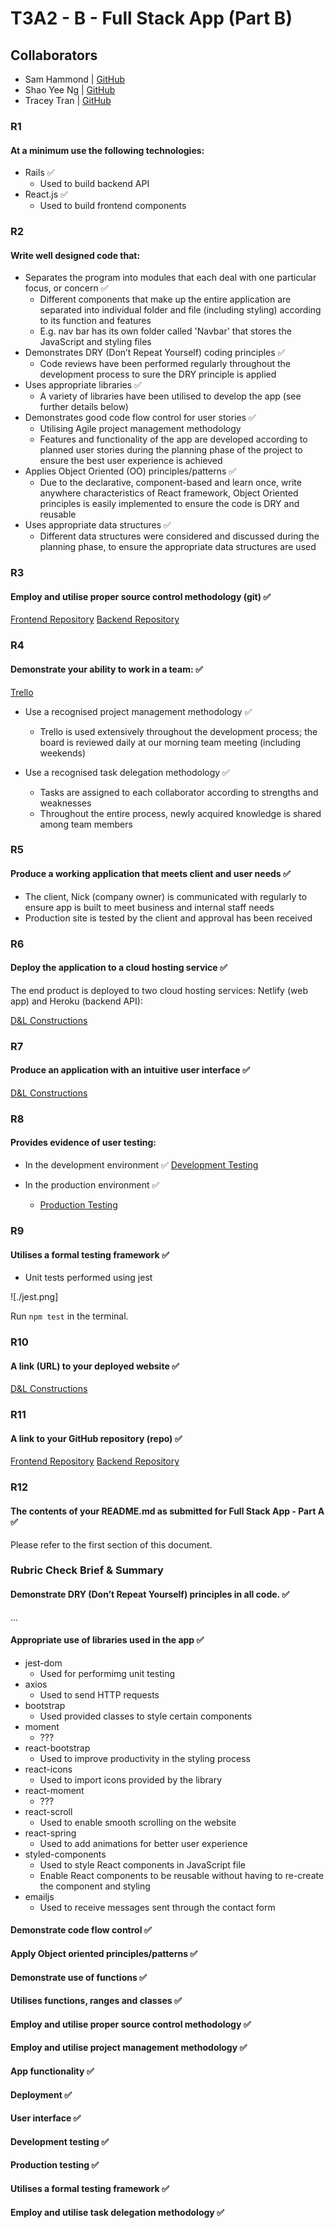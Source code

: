 # T3A2 - B - Full Stack App (Part B)

## Collaborators

- Sam Hammond | [GitHub](https://github.com/samhammond87)
- Shao Yee Ng | [GitHub](https://github.com/yee-codes)
- Tracey Tran | [GitHub](https://github.com/Trac3yTran)

### R1

#### At a minimum use the following technologies:

- Rails ✅
  - Used to build backend API
- React.js ✅
  - Used to build frontend components

### R2

#### Write well designed code that:

- Separates the program into modules that each deal with one particular focus, or concern ✅
  - Different components that make up the entire application are separated into individual folder and file (including styling) according to its function and features
  - E.g. nav bar has its own folder called 'Navbar' that stores the JavaScript and styling files
- Demonstrates DRY (Don’t Repeat Yourself) coding principles ✅
  - Code reviews have been performed regularly throughout the development process to sure the DRY principle is applied
- Uses appropriate libraries ✅
  - A variety of libraries have been utilised to develop the app (see further details below)
- Demonstrates good code flow control for user stories ✅
  - Utilising Agile project management methodology
  - Features and functionality of the app are developed according to planned user stories during the planning phase of the project to ensure the best user experience is achieved
- Applies Object Oriented (OO) principles/patterns ✅
  - Due to the declarative, component-based and learn once, write anywhere characteristics of React framework, Object Oriented principles is easily implemented to ensure the code is DRY and reusable
- Uses appropriate data structures ✅
  - Different data structures were considered and discussed during the planning phase, to ensure the appropriate data structures are used

### R3

#### Employ and utilise proper source control methodology (git) ✅

[Frontend Repository](https://github.com/yee-codes/d-l-constructions)
[Backend Repository](https://github.com/samhammond87/dlConstruction)

### R4

#### Demonstrate your ability to work in a team: ✅

[Trello](https://trello.com/b/rDfOx3BL/t3a2-b-d-l-construction-part-b)

- Use a recognised project management methodology ✅

  - Trello is used extensively throughout the development process; the board is reviewed daily at our morning team meeting (including weekends)

- Use a recognised task delegation methodology ✅
  - Tasks are assigned to each collaborator according to strengths and weaknesses
  - Throughout the entire process, newly acquired knowledge is shared among team members

### R5

#### Produce a working application that meets client and user needs ✅

- The client, Nick (company owner) is communicated with regularly to ensure app is built to meet business and internal staff needs
- Production site is tested by the client and approval has been received

### R6

#### Deploy the application to a cloud hosting service ✅

The end product is deployed to two cloud hosting services: Netlify (web app) and Heroku (backend API):

[D&L Constructions](https://dl-constructions.netlify.app/)

### R7

#### Produce an application with an intuitive user interface ✅

[D&L Constructions](https://dl-constructions.netlify.app/)

### R8

#### Provides evidence of user testing:

- In the development environment ✅
  [Development Testing]()

- In the production environment ✅
  - [Production Testing]()

### R9

#### Utilises a formal testing framework ✅

- Unit tests performed using jest

![./jest.png]

Run `npm test` in the terminal.

### R10

#### A link (URL) to your deployed website ✅

[D&L Constructions](https://dl-constructions.netlify.app/)

### R11

#### A link to your GitHub repository (repo) ✅

[Frontend Repository](https://github.com/yee-codes/d-l-constructions)
[Backend Repository](https://github.com/samhammond87/dlConstruction)

### R12

#### The contents of your README.md as submitted for Full Stack App - Part A ✅

Please refer to the first section of this document.

### Rubric Check Brief & Summary

#### Demonstrate DRY (Don’t Repeat Yourself) principles in all code. ✅

...

#### Appropriate use of libraries used in the app ✅

- jest-dom
  - Used for performimg unit testing
- axios
  - Used to send HTTP requests
- bootstrap
  - Used provided classes to style certain components
- moment
  - ???
- react-bootstrap
  - Used to improve productivity in the styling process
- react-icons
  - Used to import icons provided by the library
- react-moment
  - ???
- react-scroll
  - Used to enable smooth scrolling on the website
- react-spring
  - Used to add animations for better user experience
- styled-components
  - Used to style React components in JavaScript file
  - Enable React components to be reusable without having to re-create the component and styling
- emailjs
  - Used to receive messages sent through the contact form

#### Demonstrate code flow control ✅

#### Apply Object oriented principles/patterns ✅

#### Demonstrate use of functions ✅

#### Utilises functions, ranges and classes ✅

#### Employ and utilise proper source control methodology ✅

#### Employ and utilise project management methodology ✅

#### App functionality ✅

#### Deployment ✅

#### User interface ✅

#### Development testing ✅

#### Production testing ✅

#### Utilises a formal testing framework ✅

#### Employ and utilise task delegation methodology ✅
